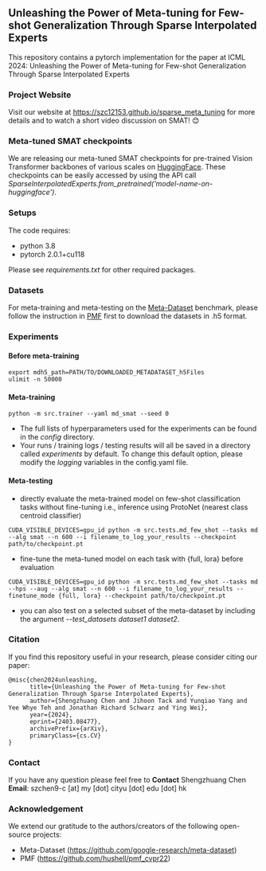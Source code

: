 

##  Unleashing the Power of Meta-tuning for Few-shot Generalization Through Sparse Interpolated Experts
This repository contains a pytorch implementation for the paper at ICML 2024: Unleashing the Power of Meta-tuning for Few-shot Generalization Through Sparse Interpolated Experts
### Project Website
Visit our website at https://szc12153.github.io/sparse_meta_tuning for more details and to watch a short video discussion on SMAT! :blush:

### Meta-tuned SMAT checkpoints
We are releasing our meta-tuned SMAT checkpoints for pre-trained Vision Transformer backbones of various scales on [HuggingFace](https://huggingface.co/collections/szcjerry/meta-tuned-smat-vits-665823383b2fcd0255363d4e). These checkpoints can be easily accessed by using the API call *SparseInterpolatedExperts.from_pretrained('model-name-on-huggingface')*.

### Setups
The code requires:
- python 3.8
- pytorch 2.0.1+cu118

Please see *requirements.txt* for other required packages.

### Datasets

For meta-training and meta-testing on the [Meta-Dataset](https://github.com/google-research/meta-dataset) benchmark, please follow the instruction in [PMF](https://github.com/hushell/pmf_cvpr22?tab=readme-ov-file#meta-dataset) first to download the datasets in .h5 format.

### Experiments
#### Before meta-training
 ```
 export mdh5_path=PATH/TO/DOWNLOADED_METADATASET_h5Files
 ulimit -n 50000 
 ```


#### Meta-training 
```
python -m src.trainer --yaml md_smat --seed 0
```

- The full lists of hyperparameters used for the experiments can be found in the *config* directory. 
- Your runs / training logs / testing results will all be saved in a directory called _experiments_ by default. To change this default option, please modify the _logging_ variables in the config.yaml file. 

#### Meta-testing 

- directly evaluate the meta-trained model on few-shot classification tasks without fine-tuning i.e., inference using ProtoNet (nearest class centroid classifier)

 ```
 CUDA_VISIBLE_DEVICES=gpu_id python -m src.tests.md_few_shot --tasks md --alg smat --n 600 --i filename_to_log_your_results --checkpoint path/to/checkpoint.pt
 ```

- fine-tune the meta-tuned model on each task with {full, lora} before evaluation
```
CUDA_VISIBLE_DEVICES=gpu_id python -m src.tests.md_few_shot --tasks md --hps --aug --alg smat --n 600 --i filename_to_log_your_results --finetune_mode {full, lora} --checkpoint path/to/checkpoint.pt
```
- you can also test on a selected subset of the meta-dataset by including the argument *--test_datasets dataset1 dataset2*. 


### Citation
If you find this repository useful in your research, please consider citing our paper:
```
@misc{chen2024unleashing,
      title={Unleashing the Power of Meta-tuning for Few-shot Generalization Through Sparse Interpolated Experts}, 
      author={Shengzhuang Chen and Jihoon Tack and Yunqiao Yang and Yee Whye Teh and Jonathan Richard Schwarz and Ying Wei},
      year={2024},
      eprint={2403.08477},
      archivePrefix={arXiv},
      primaryClass={cs.CV}
}
```


### Contact
If you have any question please feel free to **Contact** Shengzhuang Chen **Email**: szchen9-c [at] my [dot] cityu [dot] edu [dot] hk  

### Acknowledgement
We extend our gratitude to the authors/creators of the following open-source projects: 
- Meta-Dataset (https://github.com/google-research/meta-dataset)
- PMF (https://github.com/hushell/pmf_cvpr22)